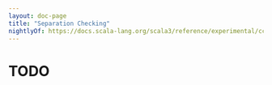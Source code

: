 ```yaml
---
layout: doc-page
title: "Separation Checking"
nightlyOf: https://docs.scala-lang.org/scala3/reference/experimental/cc-separation-checking.html
---
```


# TODO